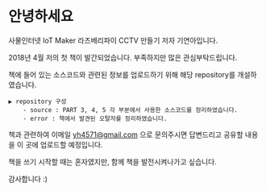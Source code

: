 #  안녕하세요

사물인터넷 IoT Maker 라즈베리파이 CCTV 만들기 저자 기연아입니다.

2018년 4월 저의 첫 책이 발간되었습니다. 부족하지만 많은 관심부탁드립니다.



책에 들어 있는 소스코드와 관련된 정보를 업로드하기 위해 해당 repository를 개설하였습니다.



```
▶ repository 구성
	- source : PART 3, 4, 5 각 부분에서 사용한 소스코드를 정리하였습니다.
	- error : 책에서 발견된 오탈자를 정리하였습니다.
```



책과 관련하여 이메일 yh4571@gmail.com 으로 문의주시면 답변드리고 공유할 내용을 이 곳에 업로드할 예정입니다.



책을 쓰기 시작할 때는 혼자였지만, 함께 책을 발전시켜나가고 싶습니다. 

감사합니다 :)











